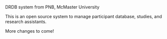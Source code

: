 DRDB system from PNB, McMaster University

This is an open source system to manage participant database, studies, and research assistants.

More changes to come!
